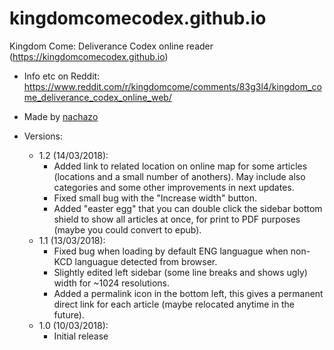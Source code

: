 # kingdomcomecodex.github.io
Kingdom Come: Deliverance Codex online reader (https://kingdomcomecodex.github.io)

* Info etc on Reddit: https://www.reddit.com/r/kingdomcome/comments/83g3l4/kingdom_come_deliverance_codex_online_web/
* Made by [nachazo](https://github.com/nachazo)

* Versions:
  * 1.2 (14/03/2018):
    * Added link to related location on online map for some articles (locations and a small number of anothers). May include also categories and some other improvements in next updates.
    * Fixed small bug with the "Increase width" button.
    * Added "easter egg" that you can double click the sidebar bottom shield to show all articles at once, for print to PDF purposes (maybe you could convert to epub).
  * 1.1 (13/03/2018):
    * Fixed bug when loading by default ENG languague when non-KCD languague detected from browser.
    * Slightly edited left sidebar (some line breaks and shows ugly) width for ~1024 resolutions.
    * Added a permalink icon in the bottom left, this gives a permanent direct link for each article (maybe relocated anytime in the future).  
  * 1.0 (10/03/2018):
    * Initial release
